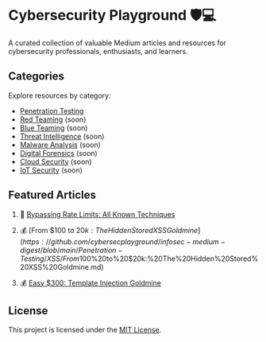 # Cybersecurity Playground 🛡️💻

A curated collection of valuable Medium articles and resources for cybersecurity professionals, enthusiasts, and learners.

## Categories

Explore resources by category:

- [Penetration Testing](https://github.com/cybersecplayground/infosec-medium-digest/tree/main/Penetration-Testing)
- [Red Teaming](/categories/red-teaming) (soon)
- [Blue Teaming](/categories/blue-teaming) (soon)
- [Threat Intelligence](/categories/threat-intel) (soon)
- [Malware Analysis](/categories/malware-analysis) (soon)
- [Digital Forensics](/categories/forensics) (soon)
- [Cloud Security](/categories/cloud-security) (soon)
- [IoT Security](/categories/iot-security) (soon)

## Featured Articles

<!-- Update periodically with top picks -->
1. 🚀 [Bypassing Rate Limits: All Known Techniques](https://github.com/cybersecplayground/infosec-medium-digest/blob/main/Penetration-Testing/bypass-methods/Bypassing%20Rate%20Limits%3A%20All%20Known%20Techniques.md)

2. 💰 [From $100 to $20k: The Hidden Stored XSS Goldmine](https://github.com/cybersecplayground/infosec-medium-digest/blob/main/Penetration-Testing/XSS/From%20$100%20to%20$20k:%20The%20Hidden%20Stored%20XSS%20Goldmine.md)

3. 💰 [Easy $300: Template Injection Goldmine](https://github.com/cybersecplayground/infosec-medium-digest/blob/main/Penetration-Testing/Template%20Injection/Easy%20%24300%3A%20Template%20Injection.md)


## License

This project is licensed under the [MIT License](LICENSE).
